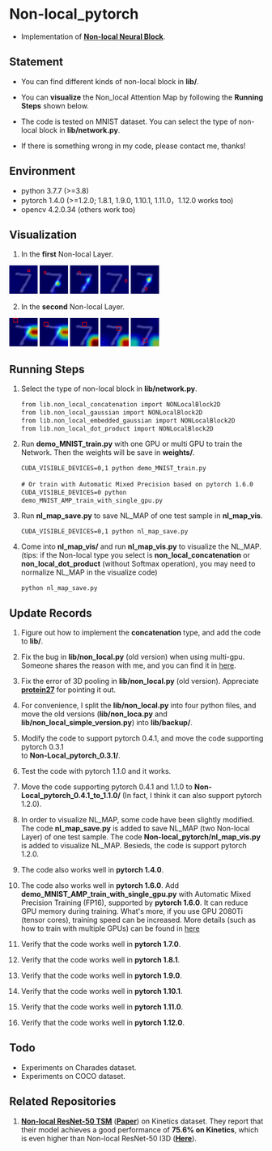 # Non-local_pytorch
- Implementation of [**Non-local Neural Block**](https://arxiv.org/abs/1711.07971).

## Statement
- You can find different kinds of non-local block in **lib/**. 

- You can **visualize** the Non_local Attention Map by following the **Running Steps** shown below.

- The code is tested on MNIST dataset. You can select the type of non-local block in **lib/network.py**.

- If there is something wrong in my code, please contact me, thanks!

## Environment
- python 3.7.7 (>=3.8)
- pytorch 1.4.0 (>=1.2.0; 1.8.1, 1.9.0, 1.10.1, 1.11.0，1.12.0 works too)
- opencv 4.2.0.34 (others work too)

## Visualization
1. In the **first** Non-local Layer.

![](nl_map_vis/nl_map_1/37.png) ![](nl_map_vis/nl_map_1/44.png) ![](nl_map_vis/nl_map_1/46.png) ![](nl_map_vis/nl_map_1/110.png) ![](nl_map_vis/nl_map_1/161.png)

2. In the **second** Non-local Layer.

![](nl_map_vis/nl_map_2/1.png) ![](nl_map_vis/nl_map_2/8.png) ![](nl_map_vis/nl_map_2/10.png) ![](nl_map_vis/nl_map_2/18.png) ![](nl_map_vis/nl_map_2/38.png)


## Running Steps
1. Select the type of non-local block in **lib/network.py**.
    ```
    from lib.non_local_concatenation import NONLocalBlock2D
    from lib.non_local_gaussian import NONLocalBlock2D
    from lib.non_local_embedded_gaussian import NONLocalBlock2D
    from lib.non_local_dot_product import NONLocalBlock2D
   ```
   
2. Run **demo_MNIST_train.py** with one GPU or multi GPU to train the Network. Then the weights will be save in **weights/**.
    ```
    CUDA_VISIBLE_DEVICES=0,1 python demo_MNIST_train.py
    
    # Or train with Automatic Mixed Precision based on pytorch 1.6.0
    CUDA_VISIBLE_DEVICES=0 python demo_MNIST_AMP_train_with_single_gpu.py
    ```
   
3. Run **nl_map_save.py** to save NL_MAP of one test sample in **nl_map_vis**.
    ```
    CUDA_VISIBLE_DEVICES=0,1 python nl_map_save.py
    ```
   
4. Come into **nl_map_vis/** and run **nl_map_vis.py** to visualize the NL_MAP. (tips: if the Non-local type you select is **non_local_concatenation** or **non_local_dot_product** (without Softmax operation), you may need to normalize NL_MAP in the visualize code)
    ```
    python nl_map_save.py
   ```

## Update Records
1. Figure out how to implement the **concatenation** type, and add the code to **lib/**.

2. Fix the bug in **lib/non_local.py** (old version) when using multi-gpu. Someone shares the 
reason with me, and you can find it in [here](https://github.com/pytorch/pytorch/issues/8637).

3. Fix the error of 3D pooling in **lib/non_local.py** (old version). Appreciate 
[**protein27**](https://github.com/AlexHex7/Non-local_pytorch/issues/17) for pointing it out.

4. For convenience, I split the **lib/non_local.py** into four python files, and move the 
old versions (**lib/non_loca.py** and **lib/non_local_simple_version.py**) into 
**lib/backup/**.

5. Modify the code to support pytorch 0.4.1, and move the code supporting pytorch 0.3.1 \
to **Non-Local_pytorch_0.3.1/**.

6. Test the code with pytorch 1.1.0 and it works.

7. Move the code supporting pytorch 0.4.1 and 1.1.0 to **Non-Local_pytorch_0.4.1_to_1.1.0/** (In fact, I think it can also support pytorch 1.2.0).

8. In order to visualize NL_MAP, some code have been slightly modified. The code **nl_map_save.py** is added to save NL_MAP (two Non-local Layer) of one test sample. The code **Non-local_pytorch/nl_map_vis.py** is added to visualize NL_MAP. Besieds, the code is support pytorch 1.2.0.

9. The code also works well in **pytorch 1.4.0**.

10. The code also works well in **pytorch 1.6.0**. Add **demo_MNIST_AMP_train_with_single_gpu.py** with Automatic Mixed Precision Training (FP16), supported by **pytorch 1.6.0**. It can reduce GPU memory during training. What's more, if you use GPU 2080Ti (tensor cores), training speed can be increased. More details (such as how to train with multiple GPUs) can be found in [here](https://pytorch.org/docs/stable/notes/amp_examples.html#typical-mixed-precision-training)

11. Verify that the code works well in **pytorch 1.7.0**.

12. Verify that the code works well in **pytorch 1.8.1**.

13. Verify that the code works well in **pytorch 1.9.0**.

14. Verify that the code works well in **pytorch 1.10.1**.

15. Verify that the code works well in **pytorch 1.11.0**.
 
16. Verify that the code works well in **pytorch 1.12.0**.

## Todo
- Experiments on Charades dataset.
- Experiments on COCO dataset.


## Related Repositories
1. [**Non-local ResNet-50 TSM**](https://github.com/MIT-HAN-LAB/temporal-shift-module) 
([**Paper**](https://arxiv.org/abs/1811.08383)) on Kinetics dataset. They report that their model achieves a good performance 
of **75.6% on Kinetics**, which is even higher than Non-local ResNet-50 I3D 
([**Here**](https://github.com/AlexHex7/Non-local_pytorch/issues/23)).
